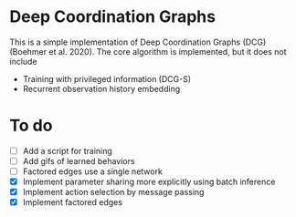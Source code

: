 # Deep Coordination Graphs
This is a simple implementation of Deep Coordination Graphs (DCG) (Boehmer et al. 2020). The core algorithm is implemented, but it does not include

* Training with privileged information (DCG-S)
* Recurrent observation history embedding

# To do
- [ ] Add a script for training
- [ ] Add gifs of learned behaviors
- [ ] Factored edges use a single network
- [x] Implement parameter sharing more explicitly using batch inference
- [x] Implement action selection by message passing
- [x] Implement factored edges
